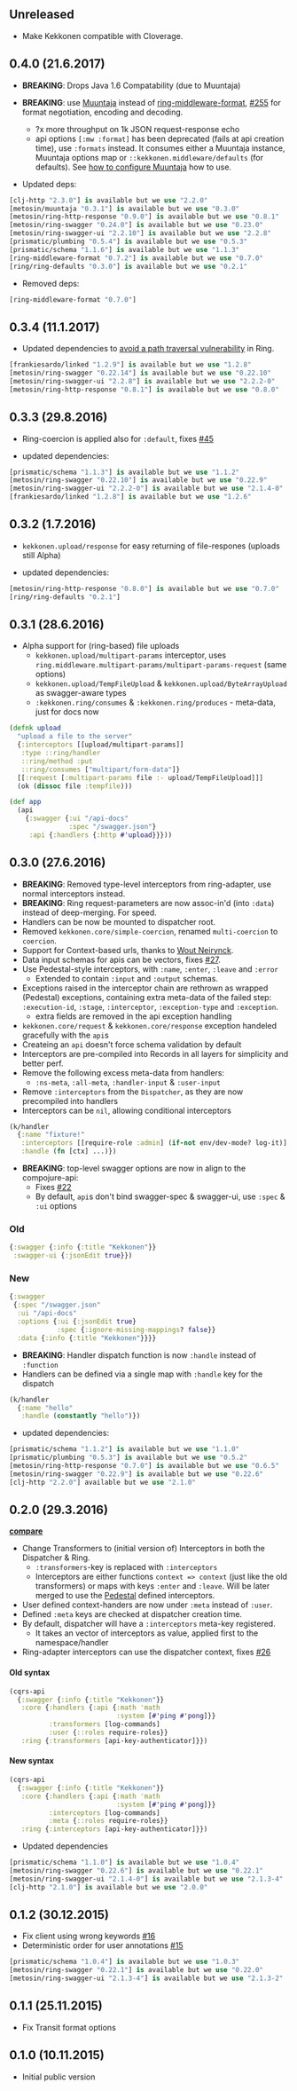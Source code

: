 ## Unreleased

* Make Kekkonen compatible with Cloverage.

## 0.4.0 (21.6.2017)

* **BREAKING**: Drops Java 1.6 Compatability (due to Muuntaja)
* **BREAKING**: use [Muuntaja](https://github.com/metosin/muuntaja) instead of [ring-middleware-format](https://github.com/ngrunwald/ring-middleware-format), [#255](https://github.com/metosin/compojure-api/pull/255)
  for format negotiation, encoding and decoding.
  - ?x more throughput on 1k JSON request-response echo
  - api options `[:mw :format]` has been deprecated (fails at api creation time), use `:formats` instead. It consumes either a
    Muuntaja instance, Muuntaja options map or `::kekkonen.middleware/defaults` (for defaults). See [how to configure Muuntaja](https://github.com/metosin/muuntaja/wiki/Configuration) how to use.

* Updated deps:

```clj
[clj-http "2.3.0"] is available but we use "2.2.0"
[metosin/muuntaja "0.3.1"] is available but we use "0.3.0"
[metosin/ring-http-response "0.9.0"] is available but we use "0.8.1"
[metosin/ring-swagger "0.24.0"] is available but we use "0.23.0"
[metosin/ring-swagger-ui "2.2.10"] is available but we use "2.2.8"
[prismatic/plumbing "0.5.4"] is available but we use "0.5.3"
[prismatic/schema "1.1.6"] is available but we use "1.1.3"
[ring-middleware-format "0.7.2"] is available but we use "0.7.0"
[ring/ring-defaults "0.3.0"] is available but we use "0.2.1"
```

* Removed deps:

```clj
[ring-middleware-format "0.7.0"]
```

## 0.3.4 (11.1.2017)

* Updated dependencies to [avoid a path traversal vulnerability](https://groups.google.com/forum/#!topic/clojure/YDrKBV26rnA) in Ring.

```clj
[frankiesardo/linked "1.2.9"] is available but we use "1.2.8"
[metosin/ring-swagger "0.22.14"] is available but we use "0.22.10"
[metosin/ring-swagger-ui "2.2.8"] is available but we use "2.2.2-0"
[metosin/ring-http-response "0.8.1"] is available but we use "0.8.0"
```

## 0.3.3 (29.8.2016)

* Ring-coercion is applied also for `:default`, fixes [#45](https://github.com/metosin/kekkonen/issues/45)

* updated dependencies:

```clj
[prismatic/schema "1.1.3"] is available but we use "1.1.2"
[metosin/ring-swagger "0.22.10"] is available but we use "0.22.9"
[metosin/ring-swagger-ui "2.2.2-0"] is available but we use "2.1.4-0"
[frankiesardo/linked "1.2.8"] is available but we use "1.2.6"
```

## 0.3.2 (1.7.2016)

* `kekkonen.upload/response` for easy returning of file-respones (uploads still Alpha)

* updated dependencies:

```clj
[metosin/ring-http-response "0.8.0"] is available but we use "0.7.0"
[ring/ring-defaults "0.2.1"]
```

## 0.3.1 (28.6.2016)

* Alpha support for (ring-based) file uploads
  * `kekkonen.upload/multipart-params` interceptor, uses `ring.middleware.multipart-params/multipart-params-request` (same options)
  * `kekkonen.upload/TempFileUpload` & `kekkonen.upload/ByteArrayUpload` as swagger-aware types
  * `:kekkonen.ring/consumes` & `:kekkonen.ring/produces` - meta-data, just for docs now
  
```clj
(defnk upload
  "upload a file to the server"
  {:interceptors [[upload/multipart-params]]
   :type ::ring/handler
   ::ring/method :put
   ::ring/consumes ["multipart/form-data"]}
  [[:request [:multipart-params file :- upload/TempFileUpload]]]
  (ok (dissoc file :tempfile)))

(def app
  (api
    {:swagger {:ui "/api-docs"
               :spec "/swagger.json"}
     :api {:handlers {:http #'upload}}}))
```

## 0.3.0 (27.6.2016)

* **BREAKING**: Removed type-level interceptors from ring-adapter, use normal interceptors instead.
* **BREAKING**: Ring request-parameters are now assoc-in'd (into `:data`) instead of deep-merging. For speed.
* Handlers can be now be mounted to dispatcher root.
* Removed `kekkonen.core/simple-coercion`, renamed `multi-coercion` to `coercion`.
* Support for Context-based urls, thanks to [Wout Neirynck](https://github.com/wneirynck).
* Data input schemas for apis can be vectors, fixes [#27](https://github.com/metosin/kekkonen/issues/27).
* Use Pedestal-style interceptors, with `:name`, `:enter`, `:leave` and `:error`
  * Extended to contain `:input` and `:output` schemas.
* Exceptions raised in the interceptor chain are rethrown as wrapped (Pedestal) exceptions,
containing extra meta-data of the failed step: `:execution-id`, `:stage`, `:interceptor`, `:exception-type` and `:exception`.
  * extra fields are removed in the api exception handling
* `kekkonen.core/request` & `kekkonen.core/response` exception handeled gracefully with the `api`s
* Createing an `api` doesn't force schema validation by default
* Interceptors are pre-compiled into Records in all layers for simplicity and better perf.
* Remove the following excess meta-data from handlers: 
  * `:ns-meta`, `:all-meta`, `:handler-input` & `:user-input`
* Remove `:interceptors` from the `Dispatcher`, as they are now precompiled into handlers
* Interceptors can be `nil`, allowing conditional interceptors

```clj
(k/handler
  {:name "fixture!"
   :interceptors [[require-role :admin] (if-not env/dev-mode? log-it)]
   :handle (fn [ctx] ...)})
```

* **BREAKING**: top-level swagger options are now in align to the compojure-api:
  * Fixes [#22](https://github.com/metosin/kekkonen/issues/22)
  * By default, `api`s don't bind swagger-spec & swagger-ui, use `:spec` & `:ui` options

### Old

```clj
{:swagger {:info {:title "Kekkonen"}}
 :swagger-ui {:jsonEdit true}})
```

### New

```clj
{:swagger
 {:spec "/swagger.json"
  :ui "/api-docs"
  :options {:ui {:jsonEdit true}
            :spec {:ignore-missing-mappings? false}}
  :data {:info {:title "Kekkonen"}}}}
```

* **BREAKING**: Handler dispatch function is now `:handle` instead of `:function`
* Handlers can be defined via a single map with `:handle` key for the dispatch

```clj
(k/handler
  {:name "hello"
   :handle (constantly "hello")})
```

* updated dependencies:

```clj
[prismatic/schema "1.1.2"] is available but we use "1.1.0"
[prismatic/plumbing "0.5.3"] is available but we use "0.5.2"
[metosin/ring-http-response "0.7.0"] is available but we use "0.6.5"
[metosin/ring-swagger "0.22.9"] is available but we use "0.22.6"
[clj-http "2.2.0"] available but we use "2.1.0"
```

## 0.2.0 (29.3.2016)

**[compare](https://github.com/metosin/kekkonen/compare/0.1.2...0.2.0)**

* Change Transformers to (initial version of) Interceptors in both the Dispatcher & Ring.
  * `:transformers`-key is replaced with `:interceptors`
  * Interceptors are either functions `context => context` (just like the old transformers) or maps
  with keys `:enter` and `:leave`. Will be later merged to use the [Pedestal](http://pedestal.io/) defined
  interceptors.
* User defined context-handers are now under `:meta` instead of `:user`.
* Defined `:meta` keys are checked at dispatcher creation time.
* By default, dispatcher will have a  `:interceptors` meta-key registered.
  * It takes an vector of interceptors as value, applied first to the namespace/handler
* Ring-adapter interceptors can use the dispatcher context, fixes [#26](https://github.com/metosin/kekkonen/issues/26)

#### Old syntax

```clj
(cqrs-api
  {:swagger {:info {:title "Kekkonen"}}
   :core {:handlers {:api {:math 'math
                           :system [#'ping #'pong]}}
          :transformers [log-commands]
          :user {::roles require-roles}}
   :ring {:transformers [api-key-authenticator]}})
```

#### New syntax

```clj
(cqrs-api
  {:swagger {:info {:title "Kekkonen"}}
   :core {:handlers {:api {:math 'math
                           :system [#'ping #'pong]}}
          :interceptors [log-commands]
          :meta {::roles require-roles}}
   :ring {:interceptors [api-key-authenticator]}})
```

* Updated dependencies

```clj
[prismatic/schema "1.1.0"] is available but we use "1.0.4"
[metosin/ring-swagger "0.22.6"] is available but we use "0.22.1"
[metosin/ring-swagger-ui "2.1.4-0"] is available but we use "2.1.3-4"
[clj-http "2.1.0"] is available but we use "2.0.0"
```

## 0.1.2 (30.12.2015)

* Fix client using wrong keywords [#16](https://github.com/metosin/kekkonen/pull/16)
* Deterministic order for user annotations [#15](https://github.com/metosin/kekkonen/pull/15)

```clj
[prismatic/schema "1.0.4"] is available but we use "1.0.3"
[metosin/ring-swagger "0.22.1"] is available but we use "0.22.0"
[metosin/ring-swagger-ui "2.1.3-4"] is available but we use "2.1.3-2"
```

## 0.1.1 (25.11.2015)

- Fix Transit format options

## 0.1.0 (10.11.2015)

- Initial public version
